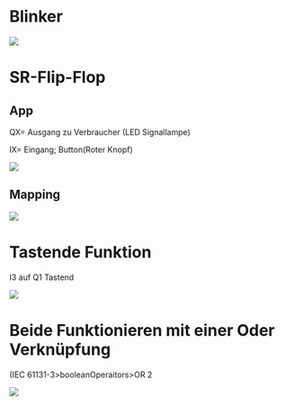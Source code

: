 # Blinker

![](https://user-images.githubusercontent.com/113907471/196172634-22524d90-7677-499e-a1ad-29cf4c9110c5.png)

# SR-Flip-Flop

## App

QX= Ausgang zu Verbraucher (LED Signallampe)

IX= Eingang; Button(Roter Knopf)

![](https://user-images.githubusercontent.com/113907580/196192906-e228be04-4ecc-4f53-9bcd-554a7bf09f25.png)

## Mapping

![](https://user-images.githubusercontent.com/113907580/196193455-f9d067f3-d72a-4c61-a69a-50162884c518.png)

# Tastende Funktion

I3 auf Q1 Tastend

![](https://user-images.githubusercontent.com/113907580/196202901-705d25b4-4c18-4641-83e1-242ec5daf062.png)

# Beide Funktionieren mit einer Oder Verknüpfung

(IEC 61131-3>booleanOperaitors>OR 2

![](https://user-images.githubusercontent.com/113907580/196211053-9228cf47-e095-47b1-bf8f-9b4e7372b29d.png)
